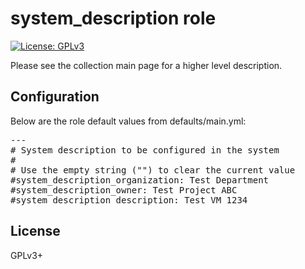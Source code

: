 # system_description role

[![License: GPLv3](https://img.shields.io/badge/license-GPLv3-brightgreen.svg)](https://www.gnu.org/licenses/gpl-3.0)

Please see the collection main page for a higher level description.

## Configuration

Below are the role default values from defaults/main.yml:

<pre>
---
# System description to be configured in the system
#
# Use the empty string ("") to clear the current value
#system_description_organization: Test Department
#system_description_owner: Test Project ABC
#system_description_description: Test VM 1234
</pre>

## License

GPLv3+
